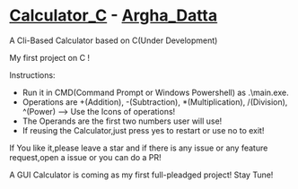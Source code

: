 # [Calculator_C](https://github.com/Arghadatta/Calculator_C) - [Argha_Datta](https://github.com/Arghadatta)
A Cli-Based Calculator based on C(Under Development)

My first project on C !


Instructions:
- Run it in CMD(Command Prompt or Windows Powershell) as .\main.exe.
- Operations are +(Addition), -(Subtraction), *(Multiplication), /(Division), ^(Power) --> Use the Icons of operations!
- The Operands are the first two numbers user will use!
- If reusing the Calculator,just press yes to restart or use no to exit!

If You like it,please leave a star and if there is any issue or any feature request,open a issue or you can do a PR!


A GUI Calculator is coming as my first full-pleadged project! 
Stay Tune!